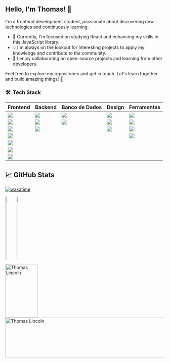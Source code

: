 ## Hello, I'm Thomas! 👋

I'm a frontend development student, passionate about discovering new technologies and continuously learning.

- 🌱 Currently, I'm focused on studying React and enhancing my skills in this JavaScript library.
- 💡 I'm always on the lookout for interesting projects to apply my knowledge and contribute to the community.
- 👯 I enjoy collaborating on open-source projects and learning from other developers.

Feel free to explore my repositories and get in touch. Let's learn together and build amazing things! 🚀


### 🛠 &nbsp;Tech Stack

| Frontend| Backend | Banco de Dados | Design | Ferramentas |
|---------|---------|---------------|--------|------------|
| <a href="https://skillicons.dev"><img src="https://skillicons.dev/icons?i=html" /></a> | <a href="https://skillicons.dev"><img src="https://skillicons.dev/icons?i=nodejs" /></a> | <a href="https://skillicons.dev"><img src="https://skillicons.dev/icons?i=mongodb" /></a> | <a href="https://skillicons.dev"><img src="https://skillicons.dev/icons?i=figma" /></a> | <a href="https://skillicons.dev"><img src="https://skillicons.dev/icons?i=git" /></a> | <a href="https://skillicons.dev"><img src="https://skillicons.dev/icons?i=blender" /></a> |
| <a href="https://skillicons.dev"><img src="https://skillicons.dev/icons?i=javascript" /></a> | <a href="https://skillicons.dev"><img src="https://skillicons.dev/icons?i=sequelize" /></a> | <a href="https://skillicons.dev"><img src="https://skillicons.dev/icons?i=mysql" /></a> | <a href="https://skillicons.dev"><img src="https://skillicons.dev/icons?i=ps" /></a> | <a href="https://skillicons.dev"><img src="https://skillicons.dev/icons?i=github" /></a> | |
|<a href="https://skillicons.dev"><img src="https://skillicons.dev/icons?i=react" /></a> |<a href="https://skillicons.dev"><img src="https://skillicons.dev/icons?i=c" /></a>||<a href="https://skillicons.dev"><img src="https://skillicons.dev/icons?i=blender" /></a>|<a href="https://skillicons.dev"><img src="https://skillicons.dev/icons?i=md" /></a>
|<a href="https://skillicons.dev"><img src="https://skillicons.dev/icons?i=css" /></a> ||||<a href="https://skillicons.dev"><img src="https://skillicons.dev/icons?i=vscode" /></a>
|<a href="https://skillicons.dev"><img src="https://skillicons.dev/icons?i=styledcomponents" /></a> ||||
|<a href="https://skillicons.dev"><img src="https://skillicons.dev/icons?i=redux" /></a> ||||
|<a href="https://skillicons.dev"><img src="https://skillicons.dev/icons?i=bootstrap" /></a> ||||


## &#x1f4c8; GitHub Stats
[![wakatime](https://wakatime.com/badge/user/7969e30e-384b-4ced-9bc4-7c3e66fe7088.svg)](https://wakatime.com/@7969e30e-384b-4ced-9bc4-7c3e66fe7088)

<div style="display: flex;">
    <a href="https://github.com/anuraghazra/github-readme-stats" align="left">
        <img height=200" width="40%"  src="https://github-readme-stats.vercel.app/api?username=ThomasLincoln&show_icons=true&show=reviews&hide=issues&bg_color=30,6a0fa1,e81be5&title_color=fff&text_color=fff" />
    </a>
    <a href="https://github.com/anuraghazra/github-readme-stats" align="right">
        <img height=200 width="40%" src="https://github-readme-stats.vercel.app/api/wakatime?username=7969e30e-384b-4ced-9bc4-7c3e66fe7088&layout=compact" />
    </a>
</div>

<div>
    <p align="left">
        <img height="170" width="45%" align="left" src="https://github-readme-stats.vercel.app/api?username=ThomasLincoln&show_icons=true&show=reviews&hide=issues&bg_color=30,6a0fa1,e81be5&title_color=fff&text_color=fff"  alt="Thomas Lincoln"/>
    </p> 
    <p>
        <img align="right" style="width:1208px;height:128px;" width="45%" src="https://github-readme-stats.vercel.app/api/wakatime?username=7969e30e-384b-4ced-9bc4-7c3e66fe7088&layout=compact" alt="Thomas Lincoln" />
    </p>
</div>
